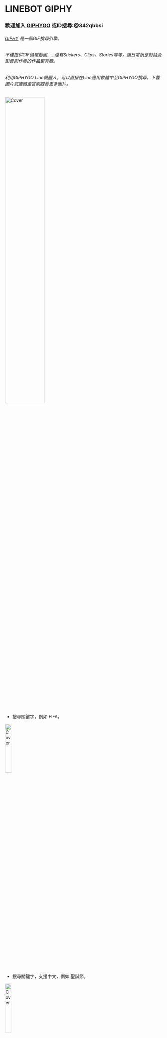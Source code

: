 # LINEBOT GIPHY
### 歡迎加入 [GIPHYGO](https://line.me/R/ti/p/@342qbbsi) 或ID搜尋:@342qbbsi

###### [GIPHY](https://giphy.com/) 是一個GIF搜尋引擎。
###### 不僅提供GIF循環動圖……還有Stickers、Clips、Stories等等，讓日常訊息對話及影音創作者的作品更有趣。
###### 利用GIPHYGO Line機器人，可以直接在Line應用軟體中至GIPHYGO搜尋，下載圖片或連結至官網觀看更多圖片。
<img src="https://img.onl/30KFIg" alt="Cover" width="50%"/>





- 搜尋關鍵字，例如:FIFA。
<img src="https://img.onl/w0iDBk" alt="Cover" width="20%"/>

- 搜尋關鍵字，支援中文，例如:聖誕節。
<img src="https://img.onl/aet4AI" alt="Cover" width="20%"/>

- 圖文選單點擊，右側為GIPHY官方更新的受歡迎趨勢排行的GIF圖。
<img src="https://img.onl/0OlaMv" alt="Cover" width="20%"/>

- 圖文選單點擊，左側為GIPHY官方提供的透明背景GIF圖。
<img src="https://img.onl/30pO0J" alt="Cover" width="20%"/>


npm參考資源:[giphy-api](https://www.npmjs.com/package/giphy-api)
